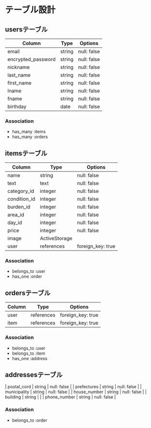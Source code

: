 # テーブル設計

## usersテーブル

| Column             | Type   | Options     |
| ------------------ | ------ | ----------- |
| email              | string | null: false |
| encrypted_password | string | null: false |
| nickname           | string | null: false |
| last_name          | string | null: false |
| first_name         | string | null: false |
| lname              | string | null: false |
| fname              | string | null: false |
| birthday           | date   | null: false |

### Association

- has_many :items
- has_many :orders

## itemsテーブル

| Column       | Type          | Options           |
| ------------ | ------------- | ----------------- |
| name         | string        | null: false       |
| text         | text          | null: false       |
| category_id  | integer       | null: false       |
| condition_id | integer       | null: false       |
| burden_id    | integer       | null: false       |
| area_id      | integer       | null: false       |
| day_id       | integer       | null: false       |
| price        | integer       | null: false       |
| image        | ActiveStorage |                   |
| user         | references    | foreign_key: true |

### Association

- belongs_to :user
- has_one :order

## ordersテーブル

| Column       | Type       | Options           |
| ------------ | ---------- | ----------------- |
| user         | references | foreign_key: true |
| item         | references | foreign_key: true |

### Association

- belongs_to :user
- belongs_to :item
- has_one :address

## addressesテーブル

| postal_cord  | string     | null: false       |
| prefectures  | string     | null: false       |
| municipality | string     | null: false       |
| house_number | string     | null: false       |
| building     | string     |                   |
| phone_number | string     | null: false       |

### Association

- belongs_to :order
